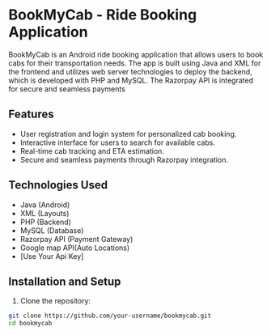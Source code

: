 # BookMyCab - Ride Booking Application

BookMyCab is an Android ride booking application that allows users to book cabs for their transportation needs. The app is built using Java and XML for the frontend and utilizes web server technologies to deploy the backend, which is developed with PHP and MySQL. The Razorpay API is integrated for secure and seamless payments

## Features

- User registration and login system for personalized cab booking.
- Interactive interface for users to search for available cabs.
- Real-time cab tracking and ETA estimation.
- Secure and seamless payments through Razorpay integration.




## Technologies Used

- Java (Android)
- XML (Layouts)
- PHP (Backend)
- MySQL (Database)
- Razorpay API (Payment Gateway)
- Google map API(Auto Locations)
- [Use Your Api Key]

## Installation and Setup

1. Clone the repository:

```bash
git clone https://github.com/your-username/bookmycab.git
cd bookmycab
